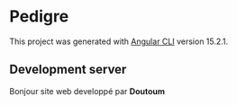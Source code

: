 # Pedigre

This project was generated with [Angular CLI](https://github.com/angular/angular-cli) version 15.2.1.

## Development server
Bonjour site web developpé par **Doutoum**